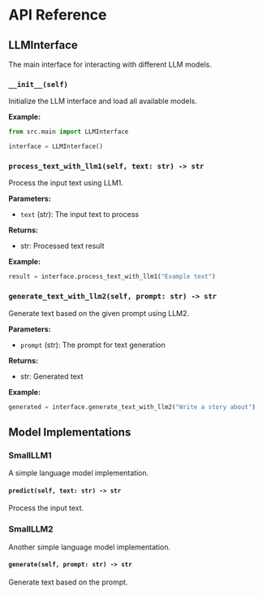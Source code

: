 # API Reference

## LLMInterface

The main interface for interacting with different LLM models.

### `__init__(self)`

Initialize the LLM interface and load all available models.

**Example:**
```python
from src.main import LLMInterface

interface = LLMInterface()
```

### `process_text_with_llm1(self, text: str) -> str`

Process the input text using LLM1.

**Parameters:**
- `text` (str): The input text to process

**Returns:**
- str: Processed text result

**Example:**
```python
result = interface.process_text_with_llm1("Example text")
```

### `generate_text_with_llm2(self, prompt: str) -> str`

Generate text based on the given prompt using LLM2.

**Parameters:**
- `prompt` (str): The prompt for text generation

**Returns:**
- str: Generated text

**Example:**
```python
generated = interface.generate_text_with_llm2("Write a story about")
```

## Model Implementations

### SmallLLM1

A simple language model implementation.

#### `predict(self, text: str) -> str`

Process the input text.

### SmallLLM2

Another simple language model implementation.

#### `generate(self, prompt: str) -> str`

Generate text based on the prompt.
